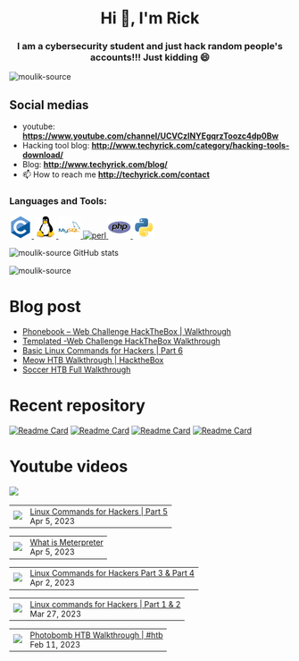 <h1 align="center">Hi 👋, I'm Rick</h1>
<h3 align="center">I am a cybersecurity student and just hack random people's accounts!!! Just kidding 😄</h3>

<p align="left"> <img src="https://komarev.com/ghpvc/?username=moulik-source&label=Profile%20views&color=0e75b6&style=flat" alt="moulik-source" /> </p> 

## Social medias
- youtube: **https://www.youtube.com/channel/UCVCzINYEgqrzToozc4dp0Bw**
- Hacking tool blog: **http://www.techyrick.com/category/hacking-tools-download/**
- Blog: **http://www.techyrick.com/blog/**
- 📫 How to reach me **http://techyrick.com/contact**


<h3 align="left">Languages and Tools:</h3>
<p align="left"> <a href="https://www.cprogramming.com/" target="_blank"> <img src="https://raw.githubusercontent.com/devicons/devicon/master/icons/c/c-original.svg" alt="c" width="40" height="40"/> </a> <a href="https://www.linux.org/" target="_blank"> <img src="https://raw.githubusercontent.com/devicons/devicon/master/icons/linux/linux-original.svg" alt="linux" width="40" height="40"/> </a> <a href="https://www.mysql.com/" target="_blank"> <img src="https://raw.githubusercontent.com/devicons/devicon/master/icons/mysql/mysql-original-wordmark.svg" alt="mysql" width="40" height="40"/> </a> <a href="https://www.perl.org/" target="_blank"> <img src="https://api.iconify.design/logos-perl.svg" alt="perl" width="40" height="40"/> </a> <a href="https://www.php.net" target="_blank"> <img src="https://raw.githubusercontent.com/devicons/devicon/master/icons/php/php-original.svg" alt="php" width="40" height="40"/> </a> <a href="https://www.python.org" target="_blank"> <img src="https://raw.githubusercontent.com/devicons/devicon/master/icons/python/python-original.svg" alt="python" width="40" height="40"/> </a> </p>



![moulik-source GitHub stats](https://github-readme-stats.vercel.app/api?username=moulik-source&show_icons=true&theme=vision-friendly-dark)

<p><img align="center" src="https://github-readme-streak-stats.herokuapp.com/?user=moulik-source&theme=vision-friendly-dark" alt="moulik-source" /></p>

# Blog post
<!-- BLOG-POST-LIST:START -->
- [Phonebook – Web Challenge HackTheBox | Walkthrough](https://techyrick.com/phonebook-web-challenge-hackthebox-walkthrough/)
- [Templated -Web Challenge HackTheBox Walkthrough](https://techyrick.com/templated-web-challenge-hackthebox-walkthrough/)
- [Basic Linux Commands for Hackers | Part 6](https://techyrick.com/basic-linux-commands-for-hackers-part-6/)
- [Meow HTB Walkthrough | HacktheBox](https://techyrick.com/meow-htb-walkthrough-hackthebox/)
- [Soccer HTB Full Walkthrough](https://techyrick.com/soccer-htb-full-walkthrough/)
<!-- BLOG-POST-LIST:END -->

# Recent repository 

[![Readme Card](https://github-readme-stats.vercel.app/api/pin/?username=moulik-source&repo=ddos&theme=outrun)](https://github.com/moulik-source/ddos) 
[![Readme Card](https://github-readme-stats.vercel.app/api/pin/?username=moulik-source&repo=port-scan&theme=outrun)](https://github.com/moulik-source/port-scan)
[![Readme Card](https://github-readme-stats.vercel.app/api/pin/?username=moulik-source&repo=moulik-source&theme=outrun)](https://github.com/moulik-source/moulik-source)
[![Readme Card](https://github-readme-stats.vercel.app/api/pin/?username=moulik-source&repo=hashmo&theme=outrun)](https://github.com/moulik-source/hashmo)

# Youtube videos

[<img src="https://img.shields.io/badge/-Subscribe-red?style=for-the-badge&logo=youtube&logoColor=white"/>](https://www.youtube.com/channel/UCVHmOOAGNcLK5k0i7G1gTrQ)

<!-- YOUTUBE:START --><table><tr><td><a href="https://www.youtube.com/watch?v=mdFlRudTISI"><img width="140px" src="https://i.ytimg.com/vi/mdFlRudTISI/mqdefault.jpg"></a></td>
<td><a href="https://www.youtube.com/watch?v=mdFlRudTISI">Linux Commands for Hackers | Part 5</a><br/>Apr 5, 2023</td></tr></table>
<table><tr><td><a href="https://www.youtube.com/watch?v=9g-KHTDhVb4"><img width="140px" src="https://i.ytimg.com/vi/9g-KHTDhVb4/mqdefault.jpg"></a></td>
<td><a href="https://www.youtube.com/watch?v=9g-KHTDhVb4">What is Meterpreter</a><br/>Apr 5, 2023</td></tr></table>
<table><tr><td><a href="https://www.youtube.com/watch?v=hhYFv3F7tFw"><img width="140px" src="https://i.ytimg.com/vi/hhYFv3F7tFw/mqdefault.jpg"></a></td>
<td><a href="https://www.youtube.com/watch?v=hhYFv3F7tFw">Linux Commands for Hackers Part 3 &amp; Part 4</a><br/>Apr 2, 2023</td></tr></table>
<table><tr><td><a href="https://www.youtube.com/watch?v=t9K8MEqtJdg"><img width="140px" src="https://i.ytimg.com/vi/t9K8MEqtJdg/mqdefault.jpg"></a></td>
<td><a href="https://www.youtube.com/watch?v=t9K8MEqtJdg">Linux commands for Hackers | Part 1 &amp; 2</a><br/>Mar 27, 2023</td></tr></table>
<table><tr><td><a href="https://www.youtube.com/watch?v=J-5BcmfYJ4g"><img width="140px" src="https://i.ytimg.com/vi/J-5BcmfYJ4g/mqdefault.jpg"></a></td>
<td><a href="https://www.youtube.com/watch?v=J-5BcmfYJ4g">Photobomb HTB Walkthrough | #htb</a><br/>Feb 11, 2023</td></tr></table>
<!-- YOUTUBE:END -->

